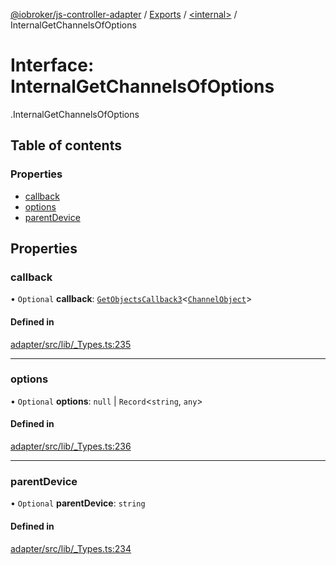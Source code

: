 [@iobroker/js-controller-adapter](../README.md) / [Exports](../modules.md) / [<internal\>](../modules/internal_.md) / InternalGetChannelsOfOptions

# Interface: InternalGetChannelsOfOptions

[<internal>](../modules/internal_.md).InternalGetChannelsOfOptions

## Table of contents

### Properties

- [callback](internal_.InternalGetChannelsOfOptions.md#callback)
- [options](internal_.InternalGetChannelsOfOptions.md#options)
- [parentDevice](internal_.InternalGetChannelsOfOptions.md#parentdevice)

## Properties

### callback

• `Optional` **callback**: [`GetObjectsCallback3`](../modules/internal_.md#getobjectscallback3)<[`ChannelObject`](internal_.ChannelObject.md)\>

#### Defined in

[adapter/src/lib/_Types.ts:235](https://github.com/ioBroker/ioBroker.js-controller/blob/90110543/packages/adapter/src/lib/_Types.ts#L235)

___

### options

• `Optional` **options**: ``null`` \| `Record`<`string`, `any`\>

#### Defined in

[adapter/src/lib/_Types.ts:236](https://github.com/ioBroker/ioBroker.js-controller/blob/90110543/packages/adapter/src/lib/_Types.ts#L236)

___

### parentDevice

• `Optional` **parentDevice**: `string`

#### Defined in

[adapter/src/lib/_Types.ts:234](https://github.com/ioBroker/ioBroker.js-controller/blob/90110543/packages/adapter/src/lib/_Types.ts#L234)
